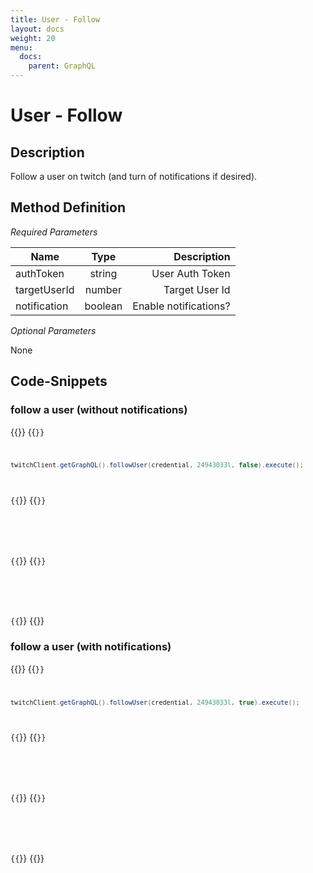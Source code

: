 ```yaml
---
title: User - Follow
layout: docs
weight: 20
menu: 
  docs:
    parent: GraphQL
---
```


# User - Follow

## Description

Follow a user on twitch (and turn of notifications if desired).

## Method Definition

*Required Parameters*

| Name          | Type      | Description  |
| ------------- |:---------:| -----------------:|
| authToken | string | User Auth Token |
| targetUserId | number | Target User Id |
| notification | boolean | Enable notifications? |

*Optional Parameters*

None

## Code-Snippets

### follow a user (without notifications)

{{<codeblocks>}}
{{<code Java>}}
```java
twitchClient.getGraphQL().followUser(credential, 24943033l, false).execute();
```
{{</code>}}
{{<code Groovy>}}
```groovy

```
{{</code>}}
{{<code Kotlin>}}
```kotlin

```
{{</code>}}
{{</codeblocks>}}

### follow a user (with notifications)

{{<codeblocks>}}
{{<code Java>}}
```java
twitchClient.getGraphQL().followUser(credential, 24943033l, true).execute();
```
{{</code>}}
{{<code Groovy>}}
```groovy

```
{{</code>}}
{{<code Kotlin>}}
```kotlin

```
{{</code>}}
{{</codeblocks>}}
